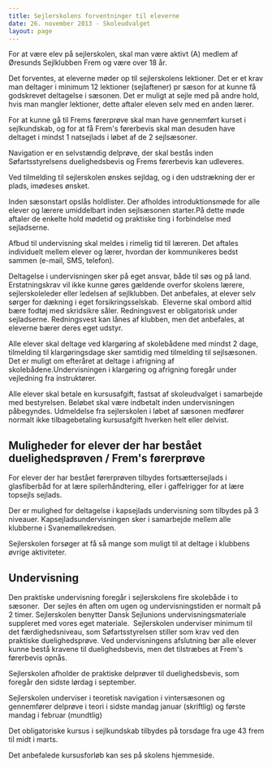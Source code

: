 ```yaml
---
title: Sejlerskolens forventninger til eleverne
date: 26. november 2013 - Skoleudvalget
layout: page
---
```



For at være elev på sejlerskolen, skal man være aktivt (A) medlem af
Øresunds Sejlklubben Frem og være over 18 år.

Det forventes, at eleverne møder op til sejlerskolens lektioner. Det
er et krav man deltager i minimum 12 lektioner (sejlaftener) pr sæson
for at kunne få godskrevet deltagelse i sæsonen. Det er muligt at
sejle med på andre hold, hvis man mangler lektioner, dette aftaler
eleven selv med en anden lærer.
  
For at kunne gå til Frems førerprøve skal man have gennemført kurset i
sejlkundskab, og for at få Frem's førerbevis skal man desuden have
deltaget i mindst 1 natsejlads i løbet af de 2 sejlsæsoner.
  
Navigation er en selvstændig delprøve, der skal bestås inden
Søfartsstyrelsens duelighedsbevis og Frems førerbevis kan udleveres.

Ved tilmelding til sejlerskolen ønskes sejldag, og i den udstrækning
der er plads, imødeses ønsket.
  
Inden sæsonstart opslås holdlister. Der afholdes introduktionsmøde for
alle elever og lærere umiddelbart inden sejlsæsonen starter.På dette
møde aftaler de enkelte hold mødetid og praktiske ting i forbindelse
med sejladserne.
  
Afbud til undervisning skal meldes i rimelig tid til læreren. Det
aftales individuelt mellem elever og lærer, hvordan der kommunikeres
bedst sammen (e-mail, SMS, telefon).
  
Deltagelse i undervisningen sker på eget ansvar, både til søs og på
land.  Erstatningskrav vil ikke kunne gøres gældende overfor skolens
lærere, sejlerskoleleder eller ledelsen af sejlklubben. Det anbefales,
at elever selv sørger for dækning i eget forsikringsselskab.  Eleverne
skal ombord altid bære fodtøj med skridsikre såler. Redningsvest er
obligatorisk under sejladserne. Redningsvest kan lånes af klubben, men
det anbefales, at eleverne bærer deres eget udstyr.

Alle elever skal deltage ved klargøring af skolebådene med mindst 2
dage, tilmelding til klargøringsdage sker samtidig med tilmelding til
sejlsæsonen. Det er muligt om efteråret at deltage i afrigning af
skolebådene.Undervisningen i klargøring og afrigning foregår under
vejledning fra instruktører.

Alle elever skal betale en kursusafgift, fastsat af skoleudvalget i
samarbejde med bestyrelsen. Beløbet skal være indbetalt inden
undervisningen påbegyndes. Udmeldelse fra sejlerskolen i løbet af
sæsonen medfører normalt ikke tilbagebetaling kursusafgift hverken
helt eller delvist.
  
## Muligheder for elever der har bestået duelighedsprøven / Frem's førerprøve
  
For elever der har bestået førerprøven tilbydes fortsættersejlads i
glasfiberbåd for at lære spilerhåndtering, eller i gaffelrigger for at
lære topsejls sejlads.

Der er mulighed for deltagelse i kapsejlads undervisning som tilbydes
på 3 niveauer. Kapsejladsundervisningen sker i samarbejde mellem alle
klubberne i Svanemøllekredsen.

Sejlerskolen forsøger at få så mange som muligt til at deltage i
klubbens øvrige aktiviteter.
  
## Undervisning
  
Den praktiske undervisning foregår i sejlerskolens fire skolebåde i to
sæsoner.  Der sejles én aften om ugen og undervisningstiden er normalt
på 2 timer. Sejlerskolen benytter Dansk Sejlunions
undervisningsmateriale suppleret med vores eget
materiale.  Sejlerskolen underviser minimum til det færdighedsniveau,
som Søfartsstyrelsen stiller som krav ved den praktiske
duelighedsprøve. Ved undervisningens afslutning bør alle elever kunne
bestå kravene til duelighedsbevis, men det tilstræbes at Frem's
førerbevis opnås.  


Sejlerskolen afholder de praktiske delprøver til duelighedsbevis, som
foregår den sidste lørdag i september.

Sejlerskolen underviser i teoretisk navigation i vintersæsonen og
gennemfører delprøve i teori i sidste mandag januar (skriftlig) og
første mandag i februar (mundtlig)

Det obligatoriske kursus i sejlkundskab tilbydes på torsdage fra uge
43 frem til midt i marts.

Det anbefalede kursusforløb kan ses på skolens hjemmeside.
